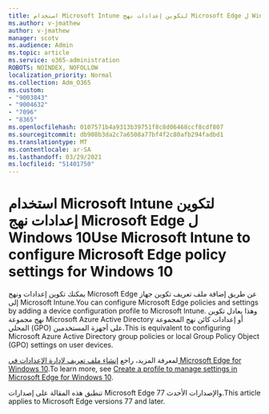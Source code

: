 ```yaml
---
title: استخدام Microsoft Intune لتكوين إعدادات نهج Microsoft Edge ل Windows 10
ms.author: v-jmathew
author: v-jmathew
manager: scotv
ms.audience: Admin
ms.topic: article
ms.service: o365-administration
ROBOTS: NOINDEX, NOFOLLOW
localization_priority: Normal
ms.collection: Adm_O365
ms.custom:
- "9003843"
- "9004632"
- "7096"
- "8365"
ms.openlocfilehash: 0107571b4a9313b39751f8c8d06468ccf8cdf807
ms.sourcegitcommit: db908b3da2c7a6508a77bf4f2c80afb294fadbd1
ms.translationtype: MT
ms.contentlocale: ar-SA
ms.lasthandoff: 03/29/2021
ms.locfileid: "51401750"
---
```

# <a name="use-microsoft-intune-to-configure-microsoft-edge-policy-settings-for-windows-10"></a><span data-ttu-id="16973-102">استخدام Microsoft Intune لتكوين إعدادات نهج Microsoft Edge ل Windows 10</span><span class="sxs-lookup"><span data-stu-id="16973-102">Use Microsoft Intune to configure Microsoft Edge policy settings for Windows 10</span></span>

<span data-ttu-id="16973-103">يمكنك تكوين إعدادات ونهج Microsoft Edge عن طريق إضافة ملف تعريف تكوين جهاز إلى Microsoft Intune.</span><span class="sxs-lookup"><span data-stu-id="16973-103">You can configure Microsoft Edge policies and settings by adding a device configuration profile to Microsoft Intune.</span></span> <span data-ttu-id="16973-104">وهذا يعادل تكوين نهج مجموعة Microsoft Azure Active Directory أو إعدادات كائن نهج المجموعة المحلي (GPO) على أجهزة المستخدمين.</span><span class="sxs-lookup"><span data-stu-id="16973-104">This is equivalent to configuring Microsoft Azure Active Directory group policies or local Group Policy Object (GPO) settings on user devices.</span></span>

<span data-ttu-id="16973-105">لمعرفة المزيد، راجع [إنشاء ملف تعريف لإدارة الإعدادات في Microsoft Edge for Windows 10](https://go.microsoft.com/fwlink/?linkid=2133700).</span><span class="sxs-lookup"><span data-stu-id="16973-105">To learn more, see [Create a profile to manage settings in Microsoft Edge for Windows 10](https://go.microsoft.com/fwlink/?linkid=2133700).</span></span>

<span data-ttu-id="16973-106">تنطبق هذه المقالة على إصدارات Microsoft Edge 77 والإصدارات الأحدث.</span><span class="sxs-lookup"><span data-stu-id="16973-106">This article applies to Microsoft Edge versions 77 and later.</span></span>
